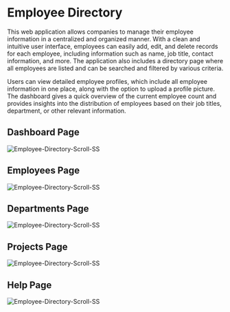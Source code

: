 # Employee Directory
This web application allows companies to manage their employee information in a centralized and organized manner. With a clean and intuitive user interface, employees can easily add, edit, and delete records for each employee, including information such as name, job title, contact information, and more. The application also includes a directory page where all employees are listed and can be searched and filtered by various criteria.

Users can view detailed employee profiles, which include all employee information in one place, along with the option to upload a profile picture. The dashboard gives a quick overview of the current employee count and provides insights into the distribution of employees based on their job titles, department, or other relevant information.

## Dashboard Page
<img src='https://i.postimg.cc/Zn8wyrpG/Employee-Directory-Scroll-SS.png' border='0' alt='Employee-Directory-Scroll-SS'/>

## Employees Page
<img src='https://i.postimg.cc/Zn8wyrpG/Employee-Directory-Scroll-SS.png' border='0' alt='Employee-Directory-Scroll-SS'/>

## Departments Page
<img src='https://i.postimg.cc/Zn8wyrpG/Employee-Directory-Scroll-SS.png' border='0' alt='Employee-Directory-Scroll-SS'/>

## Projects Page
<img src='https://i.postimg.cc/Zn8wyrpG/Employee-Directory-Scroll-SS.png' border='0' alt='Employee-Directory-Scroll-SS'/>

## Help Page
<img src='https://i.postimg.cc/Zn8wyrpG/Employee-Directory-Scroll-SS.png' border='0' alt='Employee-Directory-Scroll-SS'/>
